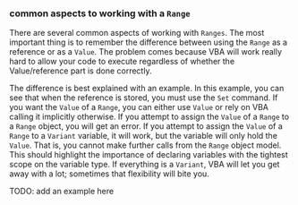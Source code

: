 ### common aspects to working with a `Range`

There are several common aspects of working with `Ranges`. The most important thing is to remember the difference between using the `Range` as a reference or as a `Value`. The problem comes because VBA will work really hard to allow your code to execute regardless of whether the Value/reference part is done correctly.

The difference is best explained with an example. In this example, you can see that when the reference is stored, you must use the `Set` command. If you want the `Value` of a `Range`, you can either use `Value` or rely on VBA calling it implicitly otherwise. If you attempt to assign the `Value` of a `Range` to a `Range` object, you will get an error. If you attempt to assign the `Value` of a `Range` to a `Variant` variable, it will work, but the variable will only hold the `Value`. That is, you cannot make further calls from the `Range` object model. This should highlight the importance of declaring variables with the tightest scope on the variable type. If everything is a `Variant`, VBA will let you get away with a lot; sometimes that flexibility will bite you.

TODO: add an example here
